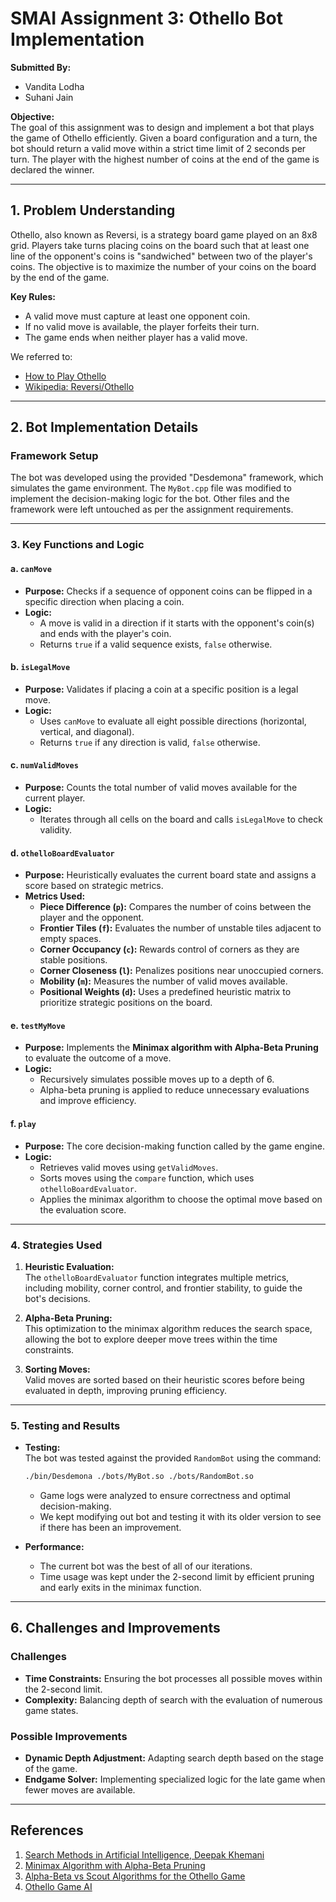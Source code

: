 # SMAI Assignment 3: Othello Bot Implementation

**Submitted By:**  
- Vandita Lodha  
- Suhani Jain  

**Objective:**  
The goal of this assignment was to design and implement a bot that plays the game of Othello efficiently. Given a board configuration and a turn, the bot should return a valid move within a strict time limit of 2 seconds per turn. The player with the highest number of coins at the end of the game is declared the winner.

---

## **1. Problem Understanding**

Othello, also known as Reversi, is a strategy board game played on an 8x8 grid. Players take turns placing coins on the board such that at least one line of the opponent's coins is "sandwiched" between two of the player's coins. The objective is to maximize the number of your coins on the board by the end of the game.

**Key Rules:**
- A valid move must capture at least one opponent coin.
- If no valid move is available, the player forfeits their turn.
- The game ends when neither player has a valid move.

We referred to:
- [How to Play Othello](https://www.wikihow.com/Play-Othello)  
- [Wikipedia: Reversi/Othello](https://en.wikipedia.org/wiki/Reversi#Othello)

---

## **2. Bot Implementation Details**

### **Framework Setup**
The bot was developed using the provided "Desdemona" framework, which simulates the game environment. The `MyBot.cpp` file was modified to implement the decision-making logic for the bot. Other files and the framework were left untouched as per the assignment requirements.

---

### **3. Key Functions and Logic**

#### **a. `canMove`**
- **Purpose:** Checks if a sequence of opponent coins can be flipped in a specific direction when placing a coin.
- **Logic:**  
  - A move is valid in a direction if it starts with the opponent's coin(s) and ends with the player's coin.
  - Returns `true` if a valid sequence exists, `false` otherwise.

#### **b. `isLegalMove`**
- **Purpose:** Validates if placing a coin at a specific position is a legal move.
- **Logic:**  
  - Uses `canMove` to evaluate all eight possible directions (horizontal, vertical, and diagonal).  
  - Returns `true` if any direction is valid, `false` otherwise.

#### **c. `numValidMoves`**
- **Purpose:** Counts the total number of valid moves available for the current player.
- **Logic:**  
  - Iterates through all cells on the board and calls `isLegalMove` to check validity.

#### **d. `othelloBoardEvaluator`**
- **Purpose:** Heuristically evaluates the current board state and assigns a score based on strategic metrics.
- **Metrics Used:**
  - **Piece Difference (`p`):** Compares the number of coins between the player and the opponent.
  - **Frontier Tiles (`f`):** Evaluates the number of unstable tiles adjacent to empty spaces.
  - **Corner Occupancy (`c`):** Rewards control of corners as they are stable positions.
  - **Corner Closeness (`l`):** Penalizes positions near unoccupied corners.
  - **Mobility (`m`):** Measures the number of valid moves available.
  - **Positional Weights (`d`):** Uses a predefined heuristic matrix to prioritize strategic positions on the board.

#### **e. `testMyMove`**
- **Purpose:** Implements the **Minimax algorithm with Alpha-Beta Pruning** to evaluate the outcome of a move.
- **Logic:**  
  - Recursively simulates possible moves up to a depth of 6.
  - Alpha-beta pruning is applied to reduce unnecessary evaluations and improve efficiency.

#### **f. `play`**
- **Purpose:** The core decision-making function called by the game engine.
- **Logic:**  
  - Retrieves valid moves using `getValidMoves`.
  - Sorts moves using the `compare` function, which uses `othelloBoardEvaluator`.
  - Applies the minimax algorithm to choose the optimal move based on the evaluation score.

---

### **4. Strategies Used**

1. **Heuristic Evaluation:**  
   The `othelloBoardEvaluator` function integrates multiple metrics, including mobility, corner control, and frontier stability, to guide the bot's decisions.

2. **Alpha-Beta Pruning:**  
   This optimization to the minimax algorithm reduces the search space, allowing the bot to explore deeper move trees within the time constraints.

3. **Sorting Moves:**  
   Valid moves are sorted based on their heuristic scores before being evaluated in depth, improving pruning efficiency.

---

### **5. Testing and Results**

- **Testing:**  
  The bot was tested against the provided `RandomBot` using the command:
  ```bash
  ./bin/Desdemona ./bots/MyBot.so ./bots/RandomBot.so
  ```
  - Game logs were analyzed to ensure correctness and optimal decision-making.
  - We kept modifying out bot and testing it with its older version to see if there has been an improvement.

- **Performance:**  
  - The current bot was the best of all of our iterations.
  - Time usage was kept under the 2-second limit by efficient pruning and early exits in the minimax function.

---

## **6. Challenges and Improvements**

### **Challenges**
- **Time Constraints:** Ensuring the bot processes all possible moves within the 2-second limit.
- **Complexity:** Balancing depth of search with the evaluation of numerous game states.

### **Possible Improvements**
- **Dynamic Depth Adjustment:** Adapting search depth based on the stage of the game.
- **Endgame Solver:** Implementing specialized logic for the late game when fewer moves are available.

---

## **References**

1. [Search Methods in Artificial Intelligence, Deepak Khemani](https://www.cambridge.org/core/books/search-methods-in-artificial-intelligence/F0F13F0F4AD2551378E970BDDB64C994) 
2. [Minimax Algorithm with Alpha-Beta Pruning](https://www.geeksforgeeks.org/minimax-algorithm-in-game-theory-set-4-alpha-beta-pruning/)  
3. [Alpha-Beta vs Scout Algorithms for the Othello
Game](https://ceur-ws.org/Vol-2486/icaiw_wdea_3.pdf?ref=https://githubhelp.com/)
4. [Othello Game AI](https://othello-game-ai.netlify.app/)